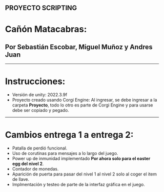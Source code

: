 ## **PROYECTO SCRIPTING**
# Cañón Matacabras:

Por Sebastián Escobar, Miguel Muñoz y Andres Juan
---------------------


---------------------
# Instrucciones:

- Versión de unity: 2022.3.9f
- Proyecto creado usando Corgi Engine:
Al ingresar, se debe ingresar a la carpeta **Proyecto**, todo lo otro es parte de Corgi Engine y para usarse debe ser copiado y pegado.


----------------------
# Cambios entrega 1 a entrega 2:
- Patalla de perdió funcional.
- Uso de corutinas para mensajes a lo largo del juego.
- Power up de inmunidad implementado **Por ahora solo para el easter egg del nivel 2**.
- Contador de monedas.
- Aparición de puerta para pasar del nivel 1 al nivel 2 solo al coger el item de llave.
- Implmentación y testeo de parte de la interfaz gráfica en el juego.